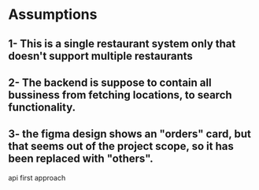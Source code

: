 # Assumptions
## 1- This is a single restaurant system only that doesn't support multiple restaurants
## 2- The backend is suppose to contain all bussiness from fetching locations, to search functionality.  
## 3- the figma design shows an "orders" card, but that seems out of the project scope, so it has been replaced with "others".
api first approach
